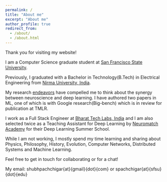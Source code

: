 ```yaml
---
permalink: /
title: "About me"
excerpt: "About me"
author_profile: true
redirect_from: 
  - /about/
  - /about.html
---
```


Thank you for visiting my website!

I am a Computer Science graduate student at [San Francisco State University](https://www.sfsu.edu/). 

Previously, I graduated with a Bachelor in Technology(B.Tech) in Electrical Engineering from [Nirma University, India](https://nirmauni.ac.in/). 

My research [endeavors](https://docs.google.com/document/d/1r1bcA2OF9nx-_5cZ0RzkHRtnXUAPIkzi/edit#heading=h.gjdgxs) have compelled me to think about the synergy between neuroscience and deep learning. I have authored two papers in ML, one of which is with Google research(Big-bench) which is in review for publication at TMLR. 

I work as a Full Stack Engineer at [Bharat Tech Labs, India](https://bharattechlabs.com/) and I am also selected twice as a Teaching Assistant for Deep Learning by [Neuromatch Academy](https://academy.neuromatch.io/) for their Deep Learning Summer School. 

While I am not working, I mostly spend my time learning and sharing about Physics, Philosophy, History, Evolution, Computer Networks, Distributed Systems and Machine Learning.
 
Feel free to get in touch for collaborating or for a chat! 

My email: shubhpachchigar{at}{gmail}{dot}{com} or spachchigar{at}{sfsu}{dot}{edu}

